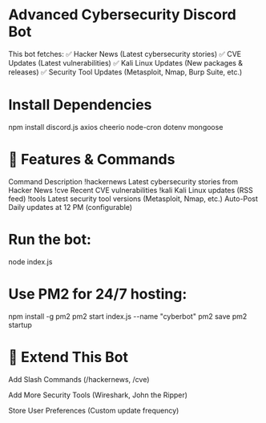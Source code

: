 
# Advanced Cybersecurity Discord Bot


This bot fetches:
✅ Hacker News (Latest cybersecurity stories)
✅ CVE Updates (Latest vulnerabilities)
✅ Kali Linux Updates (New packages & releases)
✅ Security Tool Updates (Metasploit, Nmap, Burp Suite, etc.)

# Install Dependencies
npm install discord.js axios cheerio node-cron dotenv mongoose

# 🔧 Features & Commands
Command	Description
!hackernews	Latest cybersecurity stories from Hacker News
!cve	Recent CVE vulnerabilities
 !kali	Kali Linux updates (RSS feed)
 !tools	Latest security tool versions (Metasploit, Nmap, etc.)
 Auto-Post	Daily updates at 12 PM (configurable)


# Run the bot:

node index.js


# Use PM2 for 24/7 hosting:

npm install -g pm2
pm2 start index.js --name "cyberbot"
pm2 save
pm2 startup


# 🔗 Extend This Bot
Add Slash Commands (/hackernews, /cve)

Add More Security Tools (Wireshark, John the Ripper)

Store User Preferences (Custom update frequency)

